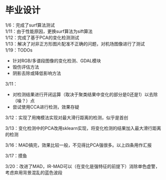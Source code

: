 # 毕业设计
1/6：完成了surf算法测试  
1/11：由于性能原因，更换surf算法为sift算法  
1/12：完成了基于PCA的变化检测测试  
1/13：解决了对非正方形图片配准不正确的问题，对机场图像进行了测试  
1/19：TODOs
* 针对RGB/多谱段图像的变化检测、GDAL模块
* 毁伤评估方法
* 阴影去除或降低影响方法

3/11：
* 对检测结果进行开闭运算（取决于聚类结果中变化的部分是0还是1）以去除（噪？）点
* 尝试使用CCA进行检测，效果存疑

3/12：实现了用掩模法实现对最大滑行距离的检测，似乎是首创

3/13：变化检测中的PCA改用sklearn实现，将变化检测的结果加入最大滑行距离的检测

3/16：MAD搞完，效果比较一般，不见得比PCA强很多。以上四条用作汇报

3/17：摸鱼

3/20：改进了MAD，IR-MAD可以（在变化是强特征的前提下）消除单色虚警，考虑弃用背景混乱的蓝色波段

